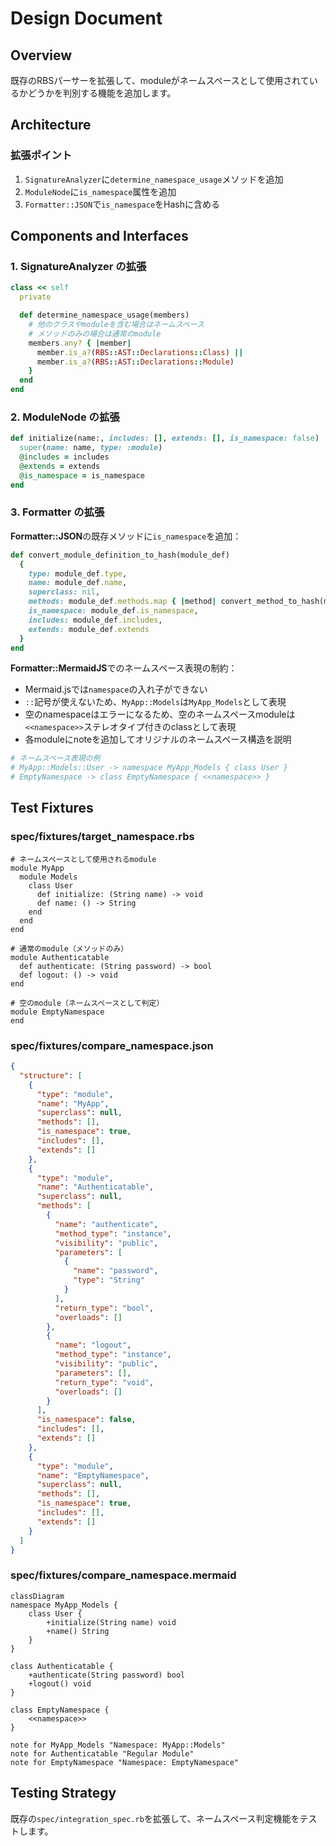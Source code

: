 # Design Document

## Overview

既存のRBSパーサーを拡張して、moduleがネームスペースとして使用されているかどうかを判別する機能を追加します。

## Architecture

### 拡張ポイント

1. `SignatureAnalyzer`に`determine_namespace_usage`メソッドを追加
2. `ModuleNode`に`is_namespace`属性を追加  
3. `Formatter::JSON`で`is_namespace`をHashに含める

## Components and Interfaces

### 1. SignatureAnalyzer の拡張

```ruby
class << self
  private

  def determine_namespace_usage(members)
    # 他のクラスやmoduleを含む場合はネームスペース
    # メソッドのみの場合は通常のmodule
    members.any? { |member| 
      member.is_a?(RBS::AST::Declarations::Class) || 
      member.is_a?(RBS::AST::Declarations::Module) 
    }
  end
end
```

### 2. ModuleNode の拡張

```ruby
def initialize(name:, includes: [], extends: [], is_namespace: false)
  super(name: name, type: :module)
  @includes = includes
  @extends = extends
  @is_namespace = is_namespace
end
```

### 3. Formatter の拡張

**Formatter::JSON**の既存メソッドに`is_namespace`を追加：

```ruby
def convert_module_definition_to_hash(module_def)
  {
    type: module_def.type,
    name: module_def.name,
    superclass: nil,
    methods: module_def.methods.map { |method| convert_method_to_hash(method) },
    is_namespace: module_def.is_namespace,
    includes: module_def.includes,
    extends: module_def.extends
  }
end
```

**Formatter::MermaidJS**でのネームスペース表現の制約：

- Mermaid.jsでは`namespace`の入れ子ができない
- `::`記号が使えないため、`MyApp::Models`は`MyApp_Models`として表現
- 空のnamespaceはエラーになるため、空のネームスペースmoduleは`<<namespace>>`ステレオタイプ付きのclassとして表現
- 各moduleにnoteを追加してオリジナルのネームスペース構造を説明

```ruby
# ネームスペース表現の例
# MyApp::Models::User -> namespace MyApp_Models { class User }
# EmptyNamespace -> class EmptyNamespace { <<namespace>> }
```

## Test Fixtures

### spec/fixtures/target_namespace.rbs

```rbs
# ネームスペースとして使用されるmodule
module MyApp
  module Models
    class User
      def initialize: (String name) -> void
      def name: () -> String
    end
  end
end

# 通常のmodule（メソッドのみ）
module Authenticatable
  def authenticate: (String password) -> bool
  def logout: () -> void
end

# 空のmodule（ネームスペースとして判定）
module EmptyNamespace
end
```

### spec/fixtures/compare_namespace.json

```json
{
  "structure": [
    {
      "type": "module",
      "name": "MyApp",
      "superclass": null,
      "methods": [],
      "is_namespace": true,
      "includes": [],
      "extends": []
    },
    {
      "type": "module", 
      "name": "Authenticatable",
      "superclass": null,
      "methods": [
        {
          "name": "authenticate",
          "method_type": "instance",
          "visibility": "public",
          "parameters": [
            {
              "name": "password",
              "type": "String"
            }
          ],
          "return_type": "bool",
          "overloads": []
        },
        {
          "name": "logout",
          "method_type": "instance", 
          "visibility": "public",
          "parameters": [],
          "return_type": "void",
          "overloads": []
        }
      ],
      "is_namespace": false,
      "includes": [],
      "extends": []
    },
    {
      "type": "module",
      "name": "EmptyNamespace",
      "superclass": null,
      "methods": [],
      "is_namespace": true,
      "includes": [],
      "extends": []
    }
  ]
}
```

### spec/fixtures/compare_namespace.mermaid

```mermaid
classDiagram
namespace MyApp_Models {
    class User {
        +initialize(String name) void
        +name() String
    }
}

class Authenticatable {
    +authenticate(String password) bool
    +logout() void
}

class EmptyNamespace {
    <<namespace>>
}

note for MyApp_Models "Namespace: MyApp::Models"
note for Authenticatable "Regular Module"
note for EmptyNamespace "Namespace: EmptyNamespace"
```

## Testing Strategy

既存の`spec/integration_spec.rb`を拡張して、ネームスペース判定機能をテストします。